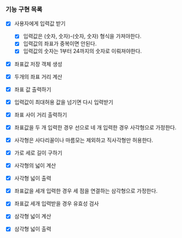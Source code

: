 ### 기능 구현 목록
- [x] 사용자에게 입력값 받기
  - [x] 입력값은 (숫자, 숫자)-(숫자, 숫자) 형식을 가져야한다.
  - [x] 입력값의 좌표가 중복이면 안된다.
  - [x] 입력값의 숫자는 1부터 24까지의 숫자로 이뤄져야한다.
- [x] 좌표값 저장 객체 생성
- [x] 두개의 좌표 거리 계산
- [x] 좌표 값 출력하기
- [x] 입력값이 최대허용 값을 넘기면 다시 입력받기
- [x] 좌표 사이 거리 출력하기
- [x] 좌표값을 두 개 입력한 경우 선으로 네 개 입력한 경우 사각형으로 가정한다.
- [x] 사각형은 사다리꼴이나 마름모는 제외하고 직사각형만 허용한다.
- [x] 가로 세로 길이 구하기
- [x] 사각형의 넓이 계산
- [x] 사각형 넓이 출력
- [x] 좌표값을 세개 입력한 경우 세 점을 연결하는 삼각형으로 가정한다.
- [x] 좌표값 세개 입력받을 경우 유효성 검사
- [x] 삼각형 넓이 계산
- [x] 삼각형 넓이 출력








